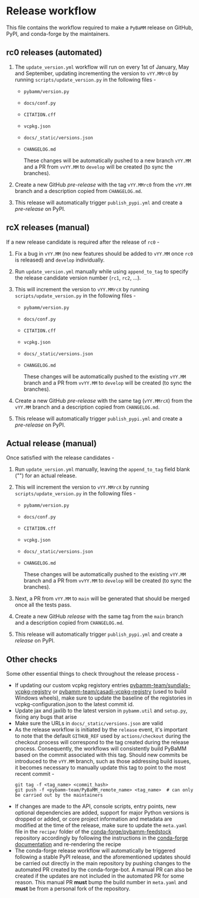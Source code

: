 # Release workflow

This file contains the workflow required to make a `PyBaMM` release on GitHub, PyPI, and conda-forge by the maintainers.

## rc0 releases (automated)

1. The `update_version.yml` workflow will run on every 1st of January, May and September, updating incrementing the version to `vYY.MMrc0` by running `scripts/update_version.py` in the following files -

   - `pybamm/version.py`
   - `docs/conf.py`
   - `CITATION.cff`
   - `vcpkg.json`
   - `docs/_static/versions.json`
   - `CHANGELOG.md`

      These changes will be automatically pushed to a new branch `vYY.MM` and a PR from `vvYY.MM` to `develop` will be created (to sync the branches).

2. Create a new GitHub _pre-release_ with the tag `vYY.MMrc0` from the `vYY.MM` branch and a description copied from `CHANGELOG.md`.

3. This release will automatically trigger `publish_pypi.yml` and create a _pre-release_ on PyPI.

## rcX releases (manual)

If a new release candidate is required after the release of `rc0` -

1. Fix a bug in `vYY.MM` (no new features should be added to `vYY.MM` once `rc0` is released) and `develop` individually.

2. Run `update_version.yml` manually while using `append_to_tag` to specify the release candidate version number (`rc1`, `rc2`, ...).

3. This will increment the version to `vYY.MMrcX` by running `scripts/update_version.py` in the following files -

   - `pybamm/version.py`
   - `docs/conf.py`
   - `CITATION.cff`
   - `vcpkg.json`
   - `docs/_static/versions.json`
   - `CHANGELOG.md`

      These changes will be automatically pushed to the existing `vYY.MM` branch and a PR from `vvYY.MM` to `develop` will be created (to sync the branches).

4. Create a new GitHub _pre-release_ with the same tag (`vYY.MMrcX`) from the `vYY.MM` branch and a description copied from `CHANGELOG.md`.

5. This release will automatically trigger `publish_pypi.yml` and create a _pre-release_ on PyPI.

## Actual release (manual)

Once satisfied with the release candidates -

1. Run `update_version.yml` manually, leaving the `append_to_tag` field blank ("") for an actual release.

2. This will increment the version to `vYY.MMrcX` by running `scripts/update_version.py` in the following files -

   - `pybamm/version.py`
   - `docs/conf.py`
   - `CITATION.cff`
   - `vcpkg.json`
   - `docs/_static/versions.json`
   - `CHANGELOG.md`

      These changes will be automatically pushed to the existing `vYY.MM` branch and a PR from `vvYY.MM` to `develop` will be created (to sync the branches).

3. Next, a PR from `vYY.MM` to `main` will be generated that should be merged once all the tests pass.

4. Create a new GitHub _release_ with the same tag from the `main` branch and a description copied from `CHANGELOG.md`.

5. This release will automatically trigger `publish_pypi.yml` and create a _release_ on PyPI.

## Other checks

Some other essential things to check throughout the release process -

- If updating our custom vcpkg registory entries [pybamm-team/sundials-vcpkg-registry](https://github.com/pybamm-team/sundials-vcpkg-registry) or [pybamm-team/casadi-vcpkg-registry](https://github.com/pybamm-team/casadi-vcpkg-registry) (used to build Windows wheels), make sure to update the baseline of the registories in vcpkg-configuration.json to the latest commit id.
- Update jax and jaxlib to the latest version in `pybamm.util` and `setup.py`, fixing any bugs that arise
- Make sure the URLs in `docs/_static/versions.json` are valid
- As the release workflow is initiated by the `release` event, it's important to note that the default `GITHUB_REF` used by `actions/checkout` during the checkout process will correspond to the tag created during the release process. Consequently, the workflows will consistently build PyBaMM based on the commit associated with this tag. Should new commits be introduced to the `vYY.MM` branch, such as those addressing build issues, it becomes necessary to manually update this tag to point to the most recent commit -
  ```
  git tag -f <tag_name> <commit_hash>
  git push -f <pybamm-team/PyBaMM_remote_name> <tag_name>  # can only be carried out by the maintainers
  ```
- If changes are made to the API, console scripts, entry points, new optional dependencies are added, support for major Python versions is dropped or added, or core project information and metadata are modified at the time of the release, make sure to update the `meta.yaml` file in the `recipe/` folder of the [conda-forge/pybamm-feedstock](https://github.com/conda-forge/pybamm-feedstock) repository accordingly by following the instructions in the [conda-forge documentation](https://conda-forge.org/docs/maintainer/updating_pkgs.html#updating-the-feedstock-repository) and re-rendering the recipe
- The conda-forge release workflow will automatically be triggered following a stable PyPI release, and the aforementioned updates should be carried out directly in the main repository by pushing changes to the automated PR created by the conda-forge-bot. A manual PR can also be created if the updates are not included in the automated PR for some reason. This manual PR **must** bump the build number in `meta.yaml` and **must** be from a personal fork of the repository.

